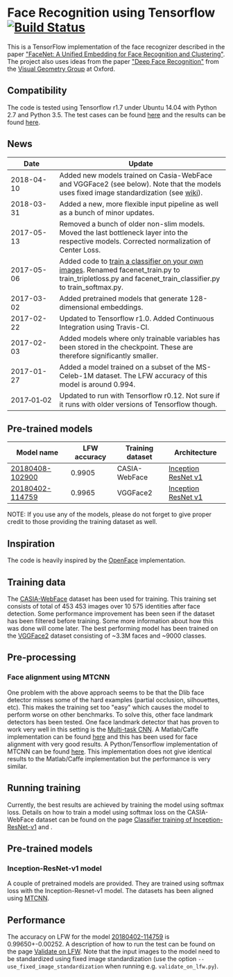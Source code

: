 # Face Recognition using Tensorflow [![Build Status][travis-image]][travis]

[travis-image]: http://travis-ci.org/davidsandberg/facenet.svg?branch=master

[travis]: http://travis-ci.org/davidsandberg/facenet

This is a TensorFlow implementation of the face recognizer described in the paper
["FaceNet: A Unified Embedding for Face Recognition and Clustering"](http://arxiv.org/abs/1503.03832). The project also
uses ideas from the
paper ["Deep Face Recognition"](http://www.robots.ox.ac.uk/~vgg/publications/2015/Parkhi15/parkhi15.pdf) from
the [Visual Geometry Group](http://www.robots.ox.ac.uk/~vgg/) at Oxford.

## Compatibility

The code is tested using Tensorflow r1.7 under Ubuntu 14.04 with Python 2.7 and Python 3.5. The test cases can be
found [here](https://github.com/davidsandberg/facenet/tree/master/test) and the results can be
found [here](http://travis-ci.org/davidsandberg/facenet).

## News

| Date     | Update |
|----------|--------|
| 2018-04-10 | Added new models trained on Casia-WebFace and VGGFace2 (see below). Note that the models uses fixed image standardization (see [wiki](https://github.com/davidsandberg/facenet/wiki/Training-using-the-VGGFace2-dataset)). |
| 2018-03-31 | Added a new, more flexible input pipeline as well as a bunch of minor updates. |
| 2017-05-13 | Removed a bunch of older non-slim models. Moved the last bottleneck layer into the respective models. Corrected normalization of Center Loss. |
| 2017-05-06 | Added code to [train a classifier on your own images](https://github.com/davidsandberg/facenet/wiki/Train-a-classifier-on-own-images). Renamed facenet_train.py to train_tripletloss.py and facenet_train_classifier.py to train_softmax.py. |
| 2017-03-02 | Added pretrained models that generate 128-dimensional embeddings.|
| 2017-02-22 | Updated to Tensorflow r1.0. Added Continuous Integration using Travis-CI.|
| 2017-02-03 | Added models where only trainable variables has been stored in the checkpoint. These are therefore significantly smaller. |
| 2017-01-27 | Added a model trained on a subset of the MS-Celeb-1M dataset. The LFW accuracy of this model is around 0.994. |
| 2017&#8209;01&#8209;02 | Updated to run with Tensorflow r0.12. Not sure if it runs with older versions of Tensorflow though.   |

## Pre-trained models

| Model name      | LFW accuracy | Training dataset | Architecture |
|-----------------|--------------|------------------|-------------|
| [20180408-102900](https://drive.google.com/open?id=1R77HmFADxe87GmoLwzfgMu_HY0IhcyBz) | 0.9905        | CASIA-WebFace    | [Inception ResNet v1](https://github.com/davidsandberg/facenet/blob/master/src/models/inception_resnet_v1.py) |
| [20180402-114759](https://drive.google.com/open?id=1EXPBSXwTaqrSC0OhUdXNmKSh9qJUQ55-) | 0.9965        | VGGFace2      | [Inception ResNet v1](https://github.com/davidsandberg/facenet/blob/master/src/models/inception_resnet_v1.py) |

NOTE: If you use any of the models, please do not forget to give proper credit to those providing the training dataset
as well.

## Inspiration

The code is heavily inspired by the [OpenFace](https://github.com/cmusatyalab/openface) implementation.

## Training data

The [CASIA-WebFace](http://www.cbsr.ia.ac.cn/english/CASIA-WebFace-Database.html) dataset has been used for training.
This training set consists of total of 453 453 images over 10 575 identities after face detection. Some performance
improvement has been seen if the dataset has been filtered before training. Some more information about how this was
done will come later. The best performing model has been trained on
the [VGGFace2](https://www.robots.ox.ac.uk/~vgg/data/vgg_face2/) dataset consisting of ~3.3M faces and ~9000 classes.

## Pre-processing

### Face alignment using MTCNN

One problem with the above approach seems to be that the Dlib face detector misses some of the hard examples (partial
occlusion, silhouettes, etc). This makes the training set too "easy" which causes the model to perform worse on other
benchmarks. To solve this, other face landmark detectors has been tested. One face landmark detector that has proven to
work very well in this setting is the
[Multi-task CNN](https://kpzhang93.github.io/MTCNN_face_detection_alignment/index.html). A Matlab/Caffe implementation
can be found [here](https://github.com/kpzhang93/MTCNN_face_detection_alignment) and this has been used for face
alignment with very good results. A Python/Tensorflow implementation of MTCNN can be
found [here](https://github.com/davidsandberg/facenet/tree/master/src/align). This implementation does not give
identical results to the Matlab/Caffe implementation but the performance is very similar.

## Running training

Currently, the best results are achieved by training the model using softmax loss. Details on how to train a model using
softmax loss on the CASIA-WebFace dataset can be found on the
page [Classifier training of Inception-ResNet-v1](https://github.com/davidsandberg/facenet/wiki/Classifier-training-of-inception-resnet-v1)
and .

## Pre-trained models

### Inception-ResNet-v1 model

A couple of pretrained models are provided. They are trained using softmax loss with the Inception-Resnet-v1 model. The
datasets has been aligned using [MTCNN](https://github.com/davidsandberg/facenet/tree/master/src/align).

## Performance

The accuracy on LFW for the model [20180402-114759](https://drive.google.com/open?id=1EXPBSXwTaqrSC0OhUdXNmKSh9qJUQ55-)
is 0.99650+-0.00252. A description of how to run the test can be found on the
page [Validate on LFW](https://github.com/davidsandberg/facenet/wiki/Validate-on-lfw). Note that the input images to the
model need to be standardized using fixed image standardization (use the option `--use_fixed_image_standardization` when
running e.g. `validate_on_lfw.py`).
